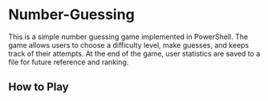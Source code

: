 # Number-Guessing

This is a simple number guessing game implemented in PowerShell. The game allows users to choose a difficulty level, make guesses, and keeps track of their attempts. At the end of the game, user statistics are saved to a file for future reference and ranking.

## How to Play
